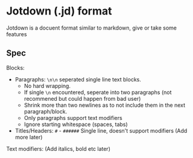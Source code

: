 # Jotdown (.jd) format

Jotdown is a docuent format similar to markdown, give or take some features

## Spec

Blocks:
- Paragraphs: `\n\n` seperated single line text blocks. 
  - No hard wrapping. 
  - If single `\n` encountered, seperate into two paragraphs (not recommened but could happen from bad user)
  - Shrink more than two newlines as to not include them in the next paragraph/block.
  - Only paragraphs support text modifiers
  - Ignore starting whitespace (spaces, tabs)
- Titles/Headers: `#` - `######` Single line, doesn't support modifiers
(Add more later)

Text modifiers:
(Add italics, bold etc later)
